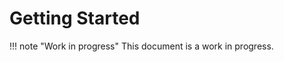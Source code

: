 # Getting Started

!!! note "Work in progress"
    This document is a work in progress.

[yamllint]: https://github.com/adrienverge/yamllint
